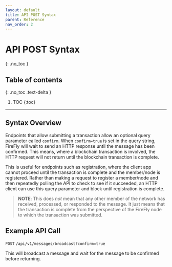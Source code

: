 ```yaml
---
layout: default
title: API POST Syntax
parent: Reference
nav_order: 2
---
```


# API POST Syntax
{: .no_toc }

## Table of contents
{: .no_toc .text-delta }

1. TOC
{:toc}

---

## Syntax Overview

Endpoints that allow submitting a transaction allow an optional query parameter called `confirm`. When `confirm=true` is set in the query string, FireFly will wait to send an HTTP response until the message has been confirmed. This means, where a blockchain transaction is involved, the HTTP request will not return until the blockchain transaction is complete.

This is useful for endpoints such as registration, where the client app cannot proceed until the transaction is complete and the member/node is registered. Rather than making a request to register a member/node and then repeatedly polling the API to check to see if it succeeded, an HTTP client can use this query parameter and block until registration is complete.

> **NOTE**: This does *not* mean that any other member of the network has received, processed, or responded to the message. It just means that the transaction is complete from the perspective of the FireFly node to which the transaction was submitted.

## Example API Call

`POST` `/api/v1/messages/broadcast?confirm=true`

This will broadcast a message and wait for the message to be confirmed before returning.